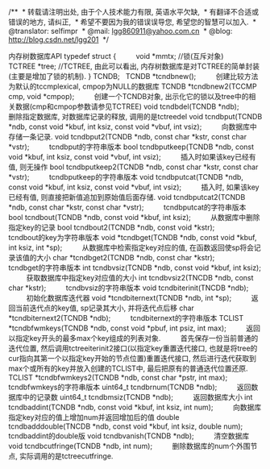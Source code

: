 /**
 * 转载请注明出处, 由于个人技术能力有限, 英语水平欠缺,
 * 有翻译不合适或错误的地方, 请纠正,
 * 希望不要因为我的错误误导您, 希望您的智慧可以加入.
 * @translator: selfimpr
 * @mail: lgg860911@yahoo.com.cn
 * @blog: http://blog.csdn.net/lgg201
 */
 
 

内存树数据库API
typedef struct {
         void
*mmtx; //锁(互斥对象)
         TCTREE
*tree; //TCTREE, 由此可以看出, 内存树数据库是对TCTREE的简单封装(主要是增加了锁的机制).
} TCNDB;
 
TCNDB *tcndbnew();
         创建比较方法为默认的tccmplexical, cmpop为NULL的数据库
TCNDB *tcndbnew2(TCCMP cmp, void *cmpop);
         创建一个TCNDB对象, 出示化它的锁以及tree中的相关数据(cmp和cmpop参数请参见TCTREE)
void tcndbdel(TCNDB *ndb);
         删除指定数据库, 对数据库记录的释放, 调用的是tctreedel
void tcndbput(TCNDB *ndb, const void *kbuf,
int ksiz, const void *vbuf, int vsiz);
         向数据库中存储一条记录.
void tcndbput2(TCNDB *ndb, const char
*kstr, const char *vstr);
         tcndbput的字符串版本
bool tcndbputkeep(TCNDB *ndb, const void
*kbuf, int ksiz, const void *vbuf, int vsiz);
         插入时如果该key已经有值, 则无操作
bool tcndbputkeep2(TCNDB *ndb, const char
*kstr, const char *vstr);
         tcndbputkeep的字符串版本
void tcndbputcat(TCNDB *ndb, const void
*kbuf, int ksiz, const void *vbuf, int vsiz);
         插入时, 如果该key已经有值, 则直接把新值追加到原始值后面存储.
void tcndbputcat2(TCNDB *ndb, const char
*kstr, const char *vstr);
         tcndbputcat的字符串版本
bool tcndbout(TCNDB *ndb, const void *kbuf,
int ksiz);
         从数据库中删除指定key的记录
bool tcndbout2(TCNDB *ndb, const void
*kstr);
         tcndbout的key为字符串版本
void *tcndbget(TCNDB *ndb, const void
*kbuf, int ksiz, int *sp);
         从数据库中检索指定key对应的值, 在函数返回使sp将会记录该值的大小
char *tcndbget2(TCNDB *ndb, const char
*kstr);
         tcndbget的字符串版本
int tcndbvsiz(TCNDB *ndb, const void *kbuf,
int ksiz);
         获取数据库中指定key对应值的大小
int tcndbvsiz2(TNCDB *ndb, const char
*kstr);
         tcndbvsiz的字符串版本
void tcndbiterinit(TNCDB *ndb);
         初始化数据库迭代器
void *tcndbiternext(TCNDB *ndb, int *sp);
         返回当前迭代点的key值, sp记录其大小, 并将迭代点后移
char *tcndbiternext2(TCNDB *ndb);
         tcndbiternext的字符串版本
TCLIST *tcndbfwmkeys(TCNDB *ndb, const void
*pbuf, int psiz, int max);
         返回以指定key开头的最多max个key组成的列表对象.
         首先保存一份当前普通的迭代位置, 然后调用tctreeiterinit2接口(以指定key重置迭代接口, 也就是将tree的cur指向其第一个以指定key开始的节点位置)重置迭代接口, 然后进行迭代获取到max个或所有的key并放入创建的TCLIST中, 最后把原有的普通迭代位置还原.
TCLIST *tcndbfwmkeys2(TCNDB *ndb, const
char *pstr, int max);
         tcndbfwmkeys的字符串版本
uint64_t tcndbrnum(TCNDB *ndb);
         返回数据库中的记录数
uint64_t tcndbmsiz(TCNDB *ndb);
         返回数据库大小
int tcndbaddint(TCNDB *ndb, const void
*kbuf, int ksiz, int num);
         向数据库指定key对应的值上增加num并返回增加后的值
double tcndbadddouble(TNCDB *ndb, const
void *kbuf, int ksiz, double num);
         tcndbaddint的double版
void tcndbvanish(TCNDB *ndb);
         清空数据库
void tcndbcutfringe(TCNDB *ndb, int num);
         删除数据库的num个外围节点, 实际调用的是tctreecutfringe.
 
